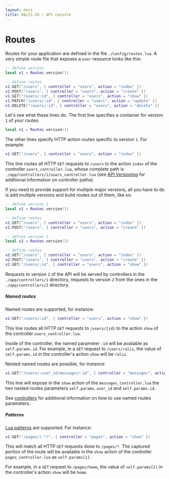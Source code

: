 ```yaml
---
layout: docs
title: RALIS.IO | API Console
---
```



# Routes

Routes for your application are defined in the file `./config/routes.lua`. A very simple route file that exposes a `user` resource looks like this:

```lua
-- define version
local v1 = Routes.version(1)

-- define routes
v1:GET("/users", { controller = "users", action = "index" })
v1:POST("/users", { controller = "users", action = "create" })
v1:GET("/users/:id", { controller = "users", action = "show" })
v1:PATCH("/users/:id", { controller = "users", action = "update" })
v1:DELETE("/users/:id", { controller = "users", action = "delete" })
```

Let's see what these lines do. The first line specifies a container for version `1` of your routes:

```lua
local v1 = Routes.version(1)
```

The other lines specify HTTP action routes specific to version `1`. For example:

```lua
v1:GET("/users", { controller = "users", action = "index" })
```

This line routes all HTTP `GET` requests to `/users` to the action `index` of the controller `users_controller.lua`, whose complete path is `./app/controllers/1/users_controller.lua` (see [API Versioning](/docs/api_versioning.html) for additional information on controller paths).

If you need to provide support for multiple major versions, all you have to do is add multiple versions and build routes out of them, like so:

```lua
-- define version 1
local v1 = Routes.version(1)

-- define routes
v1:GET("/users", { controller = "users", action = "index" })
v1:POST("/users", { controller = "users", action = "create" })

-- define version 2
local v2 = Routes.version(2)

-- define routes
v2:GET("/users", { controller = "users", action = "index" })
v2:POST("/users", { controller = "users", action = "create" })
v2:GET("/users/:id", { controller = "users", action = "show" })
```

Requests to version `1` of the API will be served by controllers in the `./app/controllers/1` directory, requests to version `2` from the ones in the `./app/controllers/2` directory.


##### Named routes

Named routes are supported, for instance:

```lua
v1:GET("/users/:id", { controller = "users", action = "show" })
```

This line routes all HTTP `GET` requests to `/users/{id}` to the action `show` of the controller `users_controller.lua`.

Inside of the controller, the named parameter `:id` will be available as `self.params.id`. For example, in a `GET` request to `/users/ralis`, the value of `self.params.id` in the controller's action `show` will be `ralis`.

Nested named routes are possible, for instance:

```lua
v1:GET("/users/:user_id/messages/:id", { controller = "messages", action = "show" })
```

This line will expose in the `show` action of the `messages_controller.lua` the two nested routes parameters `self.params.user_id` and `self.params.id`.

See [controllers](/docs/controller.html) for additional information on how to use named routes parameters.


##### Patterns

[Lua patterns](http://www.lua.org/pil/20.2.html) are supported. For instance:

```lua
v1:GET("/pages/(.*)", { controller = "pages", action = "show" })

```

This will match all HTTP `GET` requests done to `/pages/*`. The captured portion of the route will be available in the `show` action of the controller `pages_controller.lua` as `self.params[1]`.

For example, in a `GET` request to `/pages/home`, the value of `self.params[1]` in the controller's action `show` will be `home`.
